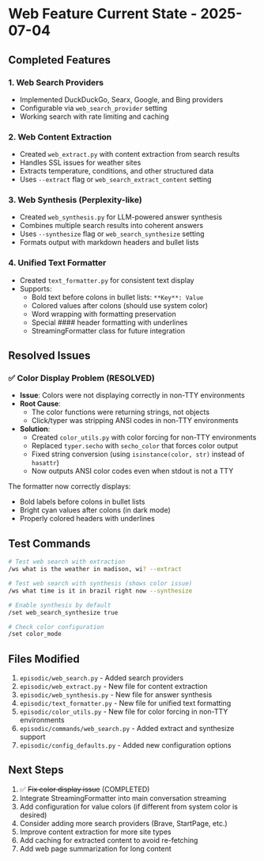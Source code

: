 # Web Feature Current State - 2025-07-04

## Completed Features

### 1. Web Search Providers
- Implemented DuckDuckGo, Searx, Google, and Bing providers
- Configurable via `web_search_provider` setting
- Working search with rate limiting and caching

### 2. Web Content Extraction
- Created `web_extract.py` with content extraction from search results
- Handles SSL issues for weather sites
- Extracts temperature, conditions, and other structured data
- Uses `--extract` flag or `web_search_extract_content` setting

### 3. Web Synthesis (Perplexity-like)
- Created `web_synthesis.py` for LLM-powered answer synthesis
- Combines multiple search results into coherent answers
- Uses `--synthesize` flag or `web_search_synthesize` setting
- Formats output with markdown headers and bullet lists

### 4. Unified Text Formatter
- Created `text_formatter.py` for consistent text display
- Supports:
  - Bold text before colons in bullet lists: `**Key**: Value`
  - Colored values after colons (should use system color)
  - Word wrapping with formatting preservation
  - Special #### header formatting with underlines
  - StreamingFormatter class for future integration

## Resolved Issues

### ✅ Color Display Problem (RESOLVED)
- **Issue**: Colors were not displaying correctly in non-TTY environments
- **Root Cause**: 
  - The color functions were returning strings, not objects
  - Click/typer was stripping ANSI codes in non-TTY environments
- **Solution**:
  - Created `color_utils.py` with color forcing for non-TTY environments
  - Replaced `typer.secho` with `secho_color` that forces color output
  - Fixed string conversion (using `isinstance(color, str)` instead of `hasattr`)
  - Now outputs ANSI color codes even when stdout is not a TTY

The formatter now correctly displays:
- Bold labels before colons in bullet lists
- Bright cyan values after colons (in dark mode)
- Properly colored headers with underlines

## Test Commands

```bash
# Test web search with extraction
/ws what is the weather in madison, wi? --extract

# Test web search with synthesis (shows color issue)
/ws what time is it in brazil right now --synthesize

# Enable synthesis by default
/set web_search_synthesize true

# Check color configuration
/set color_mode
```

## Files Modified

1. `episodic/web_search.py` - Added search providers
2. `episodic/web_extract.py` - New file for content extraction
3. `episodic/web_synthesis.py` - New file for answer synthesis
4. `episodic/text_formatter.py` - New file for unified text formatting
5. `episodic/color_utils.py` - New file for color forcing in non-TTY environments
6. `episodic/commands/web_search.py` - Added extract and synthesize support
7. `episodic/config_defaults.py` - Added new configuration options

## Next Steps

1. ✅ ~~Fix color display issue~~ (COMPLETED)
2. Integrate StreamingFormatter into main conversation streaming
3. Add configuration for value colors (if different from system color is desired)
4. Consider adding more search providers (Brave, StartPage, etc.)
5. Improve content extraction for more site types
6. Add caching for extracted content to avoid re-fetching
7. Add web page summarization for long content